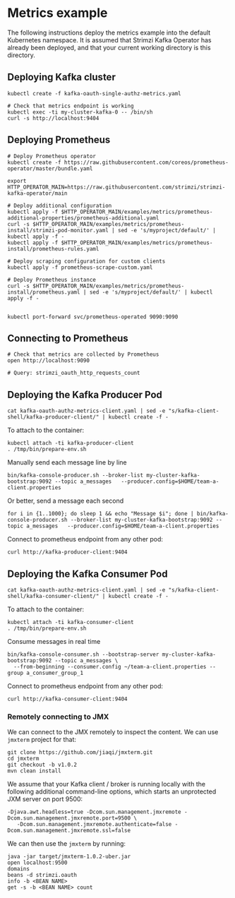 Metrics example
===============

The following instructions deploy the metrics example into the default Kubernetes namespace.
It is assumed that Strimzi Kafka Operator has already been deployed, and that your current working directory is this directory.

Deploying Kafka cluster
-----------------------

    kubectl create -f kafka-oauth-single-authz-metrics.yaml

    # Check that metrics endpoint is working
    kubectl exec -ti my-cluster-kafka-0 -- /bin/sh
    curl -s http://localhost:9404


Deploying Prometheus
--------------------

    # Deploy Prometheus operator
    kubectl create -f https://raw.githubusercontent.com/coreos/prometheus-operator/master/bundle.yaml

    export HTTP_OPERATOR_MAIN=https://raw.githubusercontent.com/strimzi/strimzi-kafka-operator/main

    # Deploy additional configuration
    kubectl apply -f $HTTP_OPERATOR_MAIN/examples/metrics/prometheus-additional-properties/prometheus-additional.yaml
    curl -s $HTTP_OPERATOR_MAIN/examples/metrics/prometheus-install/strimzi-pod-monitor.yaml | sed -e 's/myproject/default/' | kubectl apply -f -
    kubectl apply -f $HTTP_OPERATOR_MAIN/examples/metrics/prometheus-install/prometheus-rules.yaml

    # Deploy scraping configuration for custom clients
    kubectl apply -f prometheus-scrape-custom.yaml

    # Deploy Prometheus instance
    curl -s $HTTP_OPERATOR_MAIN/examples/metrics/prometheus-install/prometheus.yaml | sed -e 's/myproject/default/' | kubectl apply -f -

    
    kubectl port-forward svc/prometheus-operated 9090:9090


Connecting to Prometheus
------------------------

    # Check that metrics are collected by Prometheus
    open http://localhost:9090

    # Query: strimzi_oauth_http_requests_count 


Deploying the Kafka Producer Pod
--------------------------------

    cat kafka-oauth-authz-metrics-client.yaml | sed -e "s/kafka-client-shell/kafka-producer-client/" | kubectl create -f -

To attach to the container:

    kubectl attach -ti kafka-producer-client
    . /tmp/bin/prepare-env.sh

Manually send each message line by line

    bin/kafka-console-producer.sh --broker-list my-cluster-kafka-bootstrap:9092 --topic a_messages   --producer.config=$HOME/team-a-client.properties

Or better, send a message each second

    for i in {1..1000}; do sleep 1 && echo "Message $i"; done | bin/kafka-console-producer.sh --broker-list my-cluster-kafka-bootstrap:9092 --topic a_messages   --producer.config=$HOME/team-a-client.properties

Connect to prometheus endpoint from any other pod:

    curl http://kafka-producer-client:9404


Deploying the Kafka Consumer Pod
--------------------------------

    cat kafka-oauth-authz-metrics-client.yaml | sed -e "s/kafka-client-shell/kafka-consumer-client/" | kubectl create -f -

To attach to the container:

    kubectl attach -ti kafka-consumer-client
    . /tmp/bin/prepare-env.sh

Consume messages in real time

    bin/kafka-console-consumer.sh --bootstrap-server my-cluster-kafka-bootstrap:9092 --topic a_messages \
      --from-beginning --consumer.config ~/team-a-client.properties --group a_consumer_group_1

Connect to prometheus endpoint from any other pod:

    curl http://kafka-consumer-client:9404


### Remotely connecting to JMX

We can connect to the JMX remotely to inspect the content. We can use `jmxterm` project for that:

```
git clone https://github.com/jiaqi/jmxterm.git
cd jmxterm
git checkout -b v1.0.2
mvn clean install
```

We assume that your Kafka client / broker is running locally with the following additional command-line options, which starts an unprotected JXM server on port 9500:

```
-Djava.awt.headless=true -Dcom.sun.management.jmxremote -Dcom.sun.management.jmxremote.port=9500 \
   -Dcom.sun.management.jmxremote.authenticate=false -Dcom.sun.management.jmxremote.ssl=false
```

We can then use the `jmxterm` by running:
```
java -jar target/jmxterm-1.0.2-uber.jar
open localhost:9500
domains
beans -d strimzi.oauth
info -b <BEAN NAME>
get -s -b <BEAN NAME> count
```
